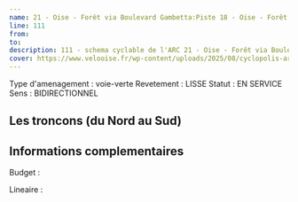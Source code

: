 ```yaml
---
name: 21 - Oise - Forêt via Boulevard Gambetta:Piste 18 - Oise - Forêt (Boulevard des Etats-Unis) 
line: 111
from: 
to:  
description: 111 - schema cyclable de l'ARC 21 - Oise - Forêt via Boulevard Gambetta:Piste 18 - Oise - Forêt (Boulevard des Etats-Unis) 
cover: https://www.velooise.fr/wp-content/uploads/2025/08/cyclopolis-arc-111.jpg
---
```

Type d'amenagement : voie-verte
Revetement : LISSE
Statut : EN SERVICE
Sens : BIDIRECTIONNEL
## Les troncons (du Nord au Sud)

## Informations complementaires

Budget  : 

Lineaire :

